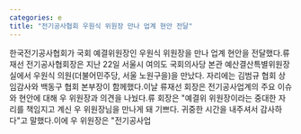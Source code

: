 ```yaml
---
categories: e
title: "전기공사협회 우원식 위원장 만나 업계 현안 전달"
---
```

한국전기공사협회가 국회 예결위원장인 우원식 위원장을 만나 업계 현안을 전달했다.류재선 전기공사협회장은 지난 22일 서울시 여의도 국회의사당 본관 예산결산특별위원장실에서 우원식 의원(더불어민주당, 서울 노원구을)을 만났다. 자리에는 김범규 협회 상임감사와 백동구 협회 본부장이 함께했다.이날 류재선 회장은 전기공사업계의 주요 이슈와 현안에 대해 우 위원장과 의견을 나눴다.류 회장은 "예결위 위원장이라는 중대한 자리를 책임지고 계신 우 위원장님을 만나게 돼 기쁘다. 귀중한 시간을 내주셔서 감사하다"고 말했다.이에 우 위원장은 "전기공사업